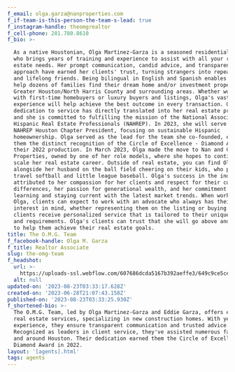 ```yaml
---
f_email: olga.garza@nanproperties.com
f_if-team-is-this-person-the-team-s-lead: true
f_instagram-handle: theomgrealtor
f_cell-phone: 281.780.8610
f_bio: >-

  As a native Houstonian, Olga Martinez-Garza is a seasoned residential agent
  who brings years of training and experience to assist with all your real
  estate needs. Her prompt communication, candid advice, and transparent
  approach have earned her clients' trust, turning strangers into repeat clients
  and lifelong friends. Being bilingual in English and Spanish enables her to
  help dozens of families find their dream home and/or investment property in
  Greater Houston/North Harris County and surrounding areas. Whether working
  with first-time homebuyers or luxury buyers and listings, Olga's vast
  experience will help achieve the best outcome in every transaction. Olga's
  dedication to service has directly translated into her real estate practice,
  and she is committed to fulfilling the mission of the National Association of
  Hispanic Real Estate Professionals (NAHREP). In 2023, she will serve as the
  NAHREP Houston Chapter President, focusing on sustainable Hispanic
  homeownership. Olga served as the lead for the team she co-founded, earning
  them the distinct recognition of the Circle of Excellence - Diamond Award for
  their 2022 production. In March 2023, Olga made the move to Nan and Company
  Properties, owned by one of her role models, where she hopes to continue to
  scale her real estate career. Outside of real estate, you can find Olga
  alongside her husband on the ball field cheering on their kids, who play
  travel softball and little league baseball. Olga's success in the industry is
  attributed to her compassion for her clients and respect for their cultural
  differences, her passion for generational wealth, and her commitment to
  learning and staying current with the latest market trends. When working with
  Olga, clients can expect to work with an advocate who always has their best
  interest in mind, whether representing them on the listing or buying side. Her
  clients receive personalized service that is tailored to their unique needs
  and requirements. Olga's clients can trust that she will go above and beyond
  to help them achieve their real estate goals. 
title: The O.M.G. Team
f_facebook-handle: Olga M. Garza
f_title: Realtor Associate
slug: the-omg-team
f_headshot:
  url: >-
    https://uploads-ssl.webflow.com/607686dcda5167b392aeffe3/649c9ce5ce683228f70765b6_DSC01987%20(1).jpg
  alt: null
updated-on: '2023-08-23T03:33:17.628Z'
created-on: '2023-06-28T21:07:43.158Z'
published-on: '2023-08-23T03:33:25.930Z'
f_shortened-bio: >-
  The O.M.G. Team, led by Olga Martinez-Garza and Eddie Garza, offers expert
  real estate services, specializing in new construction homes. With years of
  experience, they ensure transparent communication and trusted advice.
  Recognized as leaders in client service, they've assisted numerous families in
  and around Houston. Their dedication earned them the Circle of Excellence -
  Diamond Award in 2022.
layout: '[agents].html'
tags: agents
---
```



